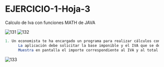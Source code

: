 # EJERCICIO-1-Hoja-3
Calculo de Iva con funciones MATH de JAVA

![131](https://user-images.githubusercontent.com/80227002/192651757-e8e6d353-6a1f-48df-817a-592b2c76f5ae.png)
![132](https://user-images.githubusercontent.com/80227002/192651758-9e05d637-9428-4aca-8630-d0ad3c6453fc.png)

```java
1. Un economista te ha encargado un programa para realizar cálculos con el IVA. 
      La aplicación debe solicitar la base imponible y el IVA que se debe aplicar. 
      Muestra en pantalla el importe correspondiente al IVA y al total.
```
![133](https://user-images.githubusercontent.com/80227002/192651753-4fa24657-487f-4a01-903d-5d4332749664.png)
